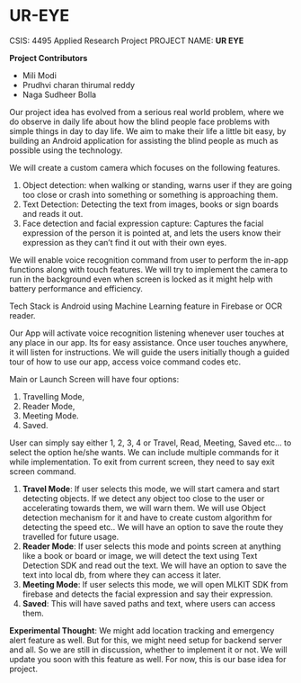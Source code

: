 # UR-EYE

CSIS: 4495 Applied Research Project
PROJECT NAME: <b>UR EYE</b>

<b>Project Contributors</b>
- Mili Modi
- Prudhvi charan thirumal reddy
- Naga Sudheer Bolla

Our project idea has evolved from a serious real world problem, where we do observe in daily life about how the blind people face problems with simple things in day to day life.
We aim to make their life a little bit easy, by building an Android application for assisting the blind people as much as possible using the technology.

We will create a custom camera which focuses on the following features.
1. Object detection: when walking or standing, warns user if they are going too close or crash into something or something is approaching them.
2. Text Detection: Detecting the text from images, books or sign boards and reads it out.
3. Face detection and facial expression capture: Captures the facial expression of the person it is pointed at, and lets the users know their expression as they can’t find it 
out with their own eyes.

We will enable voice recognition command from user to perform the in-app functions along with touch features. We will try to implement the camera to run in the background even
when screen is locked as it might help with battery performance and efficiency.

Tech Stack is Android using Machine Learning feature in Firebase or OCR reader. 

Our App will activate voice recognition listening whenever user touches at any place in our app. Its for easy assistance. Once user touches anywhere, it will listen for 
instructions. We will guide the users initially though a guided tour of how to use our app, access voice command codes etc. 

Main or Launch Screen will have four options:
1.	Travelling Mode,
2.	Reader Mode,
3.	Meeting Mode.
4.	Saved.

User can simply say either 1, 2, 3, 4 or Travel, Read, Meeting, Saved etc… to select the option he/she wants. We can include multiple commands for it while implementation.
To exit from current screen, they need to say exit screen command.

1.	<b>Travel Mode</b>: If user selects this mode, we will start camera and start detecting objects. If we detect any object too close to the user or accelerating towards them,
    we will warn them. We will use Object detection mechanism for it and have to create custom algorithm for detecting the speed etc.. We will have an option to save the route 
    they travelled for future usage.
2.	<b>Reader Mode</b>: If user selects this mode and points screen at anything like a book or board or image, we will detect the text using Text Detection SDK and read out the 
    text. We will have an option to save the text into local db, from where they can access it later.
3.	<b>Meeting Mode</b>: If user selects this mode, we will open MLKIT SDK from firebase and detects the facial expression and say their expression.
4.	<b>Saved</b>: This will have saved paths and text, where users can access them.

<b>Experimental Thought</b>: We might add location tracking and emergency alert feature as well. But for this, we might need setup for backend server and all. So we are still
                             in discussion, whether to implement it or not. We will update you soon with this feature as well. For now, this is our base idea for project.






